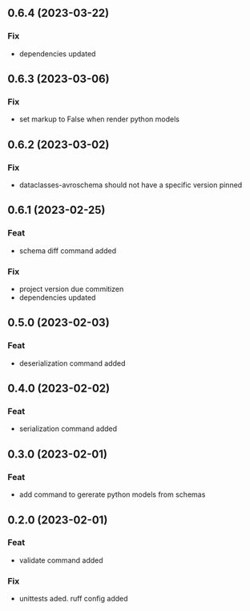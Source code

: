 ## 0.6.4 (2023-03-22)

### Fix

- dependencies updated

## 0.6.3 (2023-03-06)

### Fix

- set markup to False when render python models

## 0.6.2 (2023-03-02)

### Fix

- dataclasses-avroschema should not have a specific version pinned

## 0.6.1 (2023-02-25)

### Feat

- schema diff command added

### Fix

- project version due commitizen
- dependencies updated

## 0.5.0 (2023-02-03)

### Feat

- deserialization command added

## 0.4.0 (2023-02-02)

### Feat

- serialization command added

## 0.3.0 (2023-02-01)

### Feat

- add command to gererate python models from schemas

## 0.2.0 (2023-02-01)

### Feat

- validate command added

### Fix

- unittests aded. ruff config added
